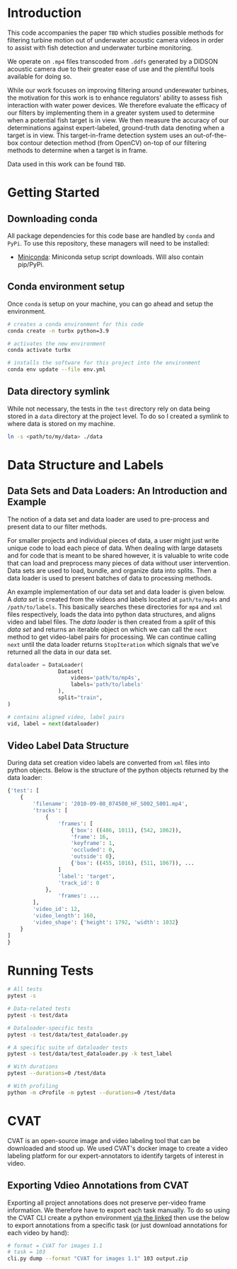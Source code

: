 
# Introduction

This code accompanies the paper `TBD` which studies possible methods for filtering turbine motion out of underwater acoustic camera videos in order to assist with fish detection and underwater turbine monitoring.

We operate on `.mp4` files transcoded from `.ddfs` generated by a DIDSON acoustic camera due to their greater ease of use and the plentiful tools available for doing so.

While our work focuses on improving filtering around underewater turbines, the motivation for this work is to enhance regulators' ability to assess fish interaction with water power devices. We therefore evaluate the efficacy of our filters by implementing them in a greater system used to determine when a potential fish target is in view. We then measure the accuracy of our determinations against expert-labeled, ground-truth data denoting when a target is in view. This target-in-frame detection system uses an out-of-the-box contour detection method (from OpenCV) on-top of our filtering methods to determine when a target is in frame.

Data used in this work can be found `TBD`.

# Getting Started

## Downloading conda

All package dependencies for this code base are handled by `conda` and `PyPi`. To use this repository, these managers will need to be installed:

- [Miniconda](https://docs.conda.io/en/latest/miniconda.html): Miniconda setup script downloads. Will also contain pip/PyPi.

## Conda environment setup

Once `conda` is setup on your machine, you can go ahead and setup the environment.

``` bash
# creates a conda environment for this code
conda create -n turbx python=3.9

# activates the new environment
conda activate turbx

# installs the software for this project into the environment
conda env update --file env.yml
```

## Data directory symlink

While not necessary, the tests in the `test` directory rely on data being stored in a `data` directory at the project level. To do so I created a symlink to where data is stored on my machine.

``` bash
ln -s <path/to/my/data> ./data
```

# Data Structure and Labels

## Data Sets and Data Loaders: An Introduction and Example

The notion of a data set and data loader are used to pre-process and present data to our filter methods.

For smaller projects and individual pieces of data, a user might just write unique code to load each piece of data. When dealing with large datasets and for code that is meant to be shared however, it is valuable to write code that can load and preprocess many pieces of data without user intervention. Data sets are used to load, bundle, and organize data into splits. Then a data loader is used to present batches of data to processing methods.

An example implementation of our data set and data loader is given below. A *data set* is created from the videos and labels located at `path/to/mp4s` and `/path/to/labels`. This basically searches these directories for `mp4` and `xml` files respectively, loads the data into python data structures, and aligns video and label files. The *data loader* is then created from a *split* of this *data set* and returns an iterable object on which we can call the `next` method to get video-label pairs for processing. We can continue calling `next` until the data loader returns `StopIteration` which signals that we've returned all the data in our data set.

``` python
dataloader = DataLoader(
                Dataset(
                    videos='path/to/mp4s',
                    labels='path/to/labels'
                ),
                split="train",
)

# contains aligned video, label pairs
vid, label = next(dataloader)
```

## Video Label Data Structure

During data set creation video labels are converted from `xml` files into python objects. Below is the structure of the python objects returned by the data loader:

``` python
{'test': [
    {
        'filename': '2010-09-08_074500_HF_S002_S001.mp4',
        'tracks': [
            {
                'frames': [
                    {'box': ((486, 1011), (542, 1062)),
                    'frame': 16,
                    'keyframe': 1,
                    'occluded': 0,
                    'outside': 0},
                    {'box': ((455, 1016), (511, 1067)), ...
                ]
                'label': 'target',
                'track_id': 0
            },
                'frames': ...
        ],
        'video_id': 12,
        'video_length': 160,
        'video_shape': {'height': 1792, 'width': 1032}
    }
]
} 
```

# Running Tests

``` bash
# All tests
pytest -s

# Data-related tests
pytest -s test/data

# Dataloader-specific tests
pytest -s test/data/test_dataloader.py

# A specific suite of dataloader tests
pytest -s test/data/test_dataloader.py -k test_label

# With durations
pytest --durations=0 /test/data

# With profiling
python -m cProfile -m pytest --durations=0 /test/data
```

# CVAT

CVAT is an open-source image and video labeling tool that can be downloaded and stood up. We used CVAT's docker image to create a video labeling platform for our expert-annotators to identify targets of interest in video.

## Exporting Vdieo Annotations from CVAT

Exporting all project annotations does not preserve per-video frame information. We therefore have to export each task manually. To do so using the CVAT CLI create a python environment [via the linked](https://openvinotoolkit.github.io/cvat/docs/manual/advanced/cli/#usage) then use the below to export annotations from a specific task (or just download annotations for each video by hand):

``` bash
# format = CVAT for images 1.1
# task = 103
cli.py dump --format "CVAT for images 1.1" 103 output.zip
```
